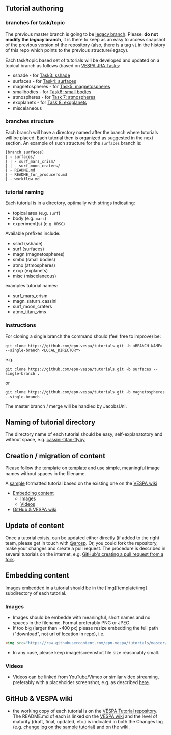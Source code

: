 ## Tutorial authoring

### branches for task/topic
The previous master branch is going to be [legacy branch](https://github.com/epn-vespa/tutorials/tree/legacy).
Please, **do not modify the _legacy_ branch**, it is there to keep as an easy to access snapshot of the previous version of the repository (also, there is a tag `v1` in the history of this repo which points to the previous structure/legacy).

Each task/topic based set of tutorials will be developed and updated on a topical branch as follows (based on [VESPA JRA Tasks](https://voparis-confluence.obspm.fr):

* sshade - for [Task3: sshade](https://voparis-confluence.obspm.fr/display/VES/JRA-Task+3.+SSHADE)
* surfaces - for [Task4: surfaces](https://voparis-confluence.obspm.fr/display/VES/JRA-Task+4.+Surfaces)
* magnetospheres - for [Task5: magnetospheres](https://voparis-confluence.obspm.fr/display/VES/JRA-Task+5.+Magnetospheres)
* smallbodies - for [Task6: small bodies](https://voparis-confluence.obspm.fr/display/VES/JRA-Task+6.+Small+bodies)
* atmospheres - for [Task 7: atmospheres](https://voparis-confluence.obspm.fr/display/VES/JRA-Task+7.+Atmospheres)
* exoplanetx - for [Task 8: exoplanets](https://voparis-confluence.obspm.fr/display/VES/JRA-Task+8.+Exoplanets)
* miscelaneous

### branches structure
Each branch will have a directory named after the branch where tutorials will be placed.
Each tutorial then is organized as suggested in the next section.
An example of such structure for the `surfaces` branch is:
```
[branch surfaces]
| - surfaces/
| | - surf_mars_crism/
| | - surf_moon_craters/
| - README.md
| - README_for_producers.md
| - workflow.md
```

### tutorial naming
Each tutorial is in a directory, optimally with strings indicating:

* topical area (e.g. ```surf```)
* body (e.g. ```mars```)
* experiment(s) (e.g. ```HRSC```)

Available prefixes include:

* sshd (sshade)
* surf (surfaces)
* magn (magnetospheres)
* smbd (small bodies)
* atmo (atmospheres)
* exop (explanets)
* misc (miscelaneous)

examples tutorial names:

* surf_mars_crism
* magn_saturn_cassini
* surf_moon_craters
* atmo_titan_vims


### Instructions
For cloning a single branch the command should (feel free to improve) be:

```
git clone https://github.com/epn-vespa/tutorials.git -b <BRANCH_NAME> --single-branch <LOCAL_DIRECTORY>
```
e.g.

```
git clone https://github.com/epn-vespa/tutorials.git -b surfaces --single-branch .
```
or 

```
git clone https://github.com/epn-vespa/tutorials.git -b magnetospheres --single-branch .
```

The master branch / merge will be handled by JacobsUni.



## Naming of tutorial directory

The directory name of each tutorial should be easy, self-explanatotory and without space, e.g. [cassini-titan-flyby](https://github.com/epn-vespa/tutorials/tree/master/misc/cassini-titan-flyby)

## Creation / migration of content 

Please follow the template on [template](template) and use simple, meaningful image names without spaces in the filename.

A [sample](sample) formatted tutorial based on the existing one on the [VESPA wiki](https://voparis-confluence.obspm.fr/pages/viewpage.action?pageId=564111)

* [Embedding content](#embedding-content)
  * [Images](#images)
  * [Videos](#videos)
* [GitHub & VESPA wiki](#github--vespa-wiki)

## Update of content

Once a tutorial exists, can be updated either directly (if added to the right team, please get in touch with [@arosp](https://github.com/aprossi). Or, you could fork the repository, make your changes and create a pull request. The procedure is described in several tutorials on the internet, e.g. [GitHub's creating a pull request from a fork](https://help.github.com/articles/creating-a-pull-request-from-a-fork/).

##  Embedding content
Images embedded in a tutorial should be in the [img][template/img] subdirectory of each tutorial.

### Images
* Images should be embedde with meaningful, short names and no spaces in the filename. Format preferably PNG or JPEG. 
* If too big (larger than ~400 px) please resize embedding the full path ("download", not url of location in repo), i.e.

```html
<img src="https://raw.githubusercontent.com/epn-vespa/tutorials/master/template/img/1.png" width="400">
```
* In any case, please keep image/screenshot file size reasonably small.

### Videos 
* Videos can be linked from YouTube/Vimeo or similar video streaming, preferably with a placeholder screenshot, e.g. as described [here](http://stackoverflow.com/questions/4279611/how-to-embed-a-video-into-github-readme-md).

## GitHub & VESPA wiki
* the working copy of each tutorial is on the [VESPA Tutorial repository](https://github.com/epn-vespa/tutorials). The README.md of each is linked on the [VESPA wiki](http://discussions.europlanet-vespa.eu/) and the level of maturity (draft, final, updated, etc.) is indicated in both the Changes log (e.g. [change log on the sample tutorial](https://github.com/epn-vespa/tutorials/tree/master/template#change-log)) and on the wiki.
